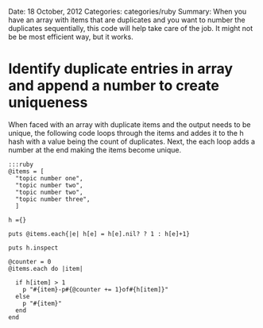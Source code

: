 Date: 18 October, 2012
Categories: categories/ruby
Summary: When you have an array with items that are duplicates and you want to number the duplicates sequentially, this code will help take care of the job. It might not be be most efficient way, but it works.

# Identify duplicate entries in array and append a number to create uniqueness

When faced with an array with duplicate items and the output needs to be unique, the following code loops through the items and addes it to the h hash with a value being the count of duplicates. Next, the each loop adds a number at the end making the items become unique.

    :::ruby
    @items = [
      "topic number one",
      "topic number two",
      "topic number two",
      "topic number three",
      ]

    h ={}

    puts @items.each{|e| h[e] = h[e].nil? ? 1 : h[e]+1}

    puts h.inspect

    @counter = 0
    @items.each do |item|

      if h[item] > 1
        p "#{item}-p#{@counter += 1}of#{h[item]}"
      else
        p "#{item}"
      end
    end